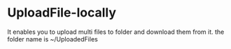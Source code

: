 # UploadFile-locally
It enables you to upload multi files to folder and download them from it. the folder name is ~/UploadedFiles
